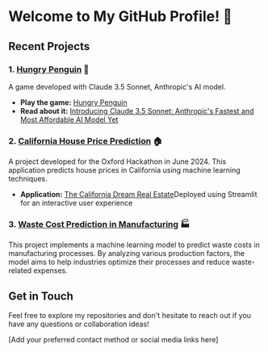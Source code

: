 # Welcome to My GitHub Profile! 👋

## Recent Projects

### 1. [Hungry Penguin](https://github.com/dimplefrancis/hungry-penguin) 🐧
A game developed with Claude 3.5 Sonnet, Anthropic's AI model.

- **Play the game:** [Hungry Penguin](https://hungry-penguin.vercel.app/)
- **Read about it:** [Introducing Claude 3.5 Sonnet: Anthropic's Fastest and Most Affordable AI Model Yet](https://medium.com/@dimplefrancis/introducing-claude-3-5-sonnet-anthropics-fastest-and-most-affordable-ai-model-yet-31978ad30ebb)

### 2. [California House Price Prediction](https://github.com/dimplefrancis/California-House-Price-Prediction) 🏠
A project developed for the Oxford Hackathon in June 2024. This application predicts house prices in California using machine learning techniques.

- **Application:** [The California Dream Real Estate](https://housevalpredictor.streamlit.app/)Deployed using Streamlit for an interactive user experience

### 3. [Waste Cost Prediction in Manufacturing](https://github.com/dimplefrancis/Waste-Cost-Prediction) 🏭
This project implements a machine learning model to predict waste costs in manufacturing processes. By analyzing various production factors, the model aims to help industries optimize their processes and reduce waste-related expenses.

## Get in Touch
Feel free to explore my repositories and don't hesitate to reach out if you have any questions or collaboration ideas!

[Add your preferred contact method or social media links here]
